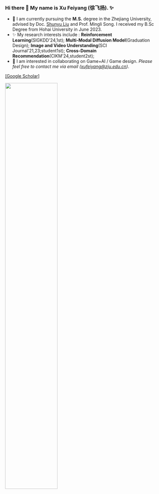 ### Hi there 👋 My name is Xu Feiyang (徐飞扬). ✨

- 🌱 I am currently pursuing the **M.S.** degree in the Zhejiang University, advised by Doc. [Shunyu Liu](https://liushunyu.github.io/) and Prof. Mingli Song. I received my B.Sc Degree from Hohai University in June 2023.
- ✨ My research interests include : **Reinforcement Learning**(SIGKDD'24,1st); **Multi-Modal Diffusion Model**(Graduation Design); **Image and Video Understanding**(SCI Journal'21,23;student1st); **Cross-Domain Recommendation**(CIKM'24,student2st); 
- 🥳 I am interested in collaborating on Game+AI / Game design. *Please feel free to contact me via email (xufeiyang@zju.edu.cn)*.

 [[Google Scholar]](https://scholar.google.com/citations?user=9asgBO0AAAAJ&hl=en)
 
<div>
  <img src="https://github-readme-stats.vercel.app/api/top-langs/?username=Canyizl&theme=prussian&layout=compact&hide=jupyter%20notebook" width="58%">
</div>
